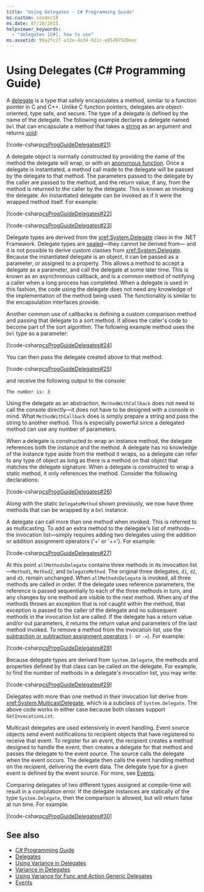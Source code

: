 ```yaml
---
title: "Using Delegates - C# Programming Guide"
ms.custom: seodec18
ms.date: 07/20/2015
helpviewer_keywords: 
  - "delegates [C#], how to use"
ms.assetid: 99a2fc27-a32e-4a34-921c-e65497520eec
---
```

# Using Delegates (C# Programming Guide)
A [delegate](../../language-reference/keywords/delegate.md) is a type that safely encapsulates a method, similar to a function pointer in C and C++. Unlike C function pointers, delegates are object-oriented, type safe, and secure. The type of a delegate is defined by the name of the delegate. The following example declares a delegate named `Del` that can encapsulate a method that takes a [string](../../language-reference/keywords/string.md) as an argument and returns [void](../../language-reference/keywords/void.md):  
  
 [!code-csharp[csProgGuideDelegates#21](~/samples/snippets/csharp/VS_Snippets_VBCSharp/csProgGuideDelegates/CS/Delegates.cs#21)]  
  
 A delegate object is normally constructed by providing the name of the method the delegate will wrap, or with an [anonymous function](../statements-expressions-operators/anonymous-functions.md). Once a delegate is instantiated, a method call made to the delegate will be passed by the delegate to that method. The parameters passed to the delegate by the caller are passed to the method, and the return value, if any, from the method is returned to the caller by the delegate. This is known as invoking the delegate. An instantiated delegate can be invoked as if it were the wrapped method itself. For example:  
  
 [!code-csharp[csProgGuideDelegates#22](~/samples/snippets/csharp/VS_Snippets_VBCSharp/csProgGuideDelegates/CS/Delegates.cs#22)]  
  
 [!code-csharp[csProgGuideDelegates#23](~/samples/snippets/csharp/VS_Snippets_VBCSharp/csProgGuideDelegates/CS/Delegates.cs#23)]  
  
 Delegate types are derived from the <xref:System.Delegate> class in the .NET Framework. Delegate types are [sealed](../../language-reference/keywords/sealed.md)—they cannot be derived from— and it is not possible to derive custom classes from <xref:System.Delegate>. Because the instantiated delegate is an object, it can be passed as a parameter, or assigned to a property. This allows a method to accept a delegate as a parameter, and call the delegate at some later time. This is known as an asynchronous callback, and is a common method of notifying a caller when a long process has completed. When a delegate is used in this fashion, the code using the delegate does not need any knowledge of the implementation of the method being used. The functionality is similar to the encapsulation interfaces provide.  
  
 Another common use of callbacks is defining a custom comparison method and passing that delegate to a sort method. It allows the caller's code to become part of the sort algorithm. The following example method uses the `Del` type as a parameter:  
  
 [!code-csharp[csProgGuideDelegates#24](~/samples/snippets/csharp/VS_Snippets_VBCSharp/csProgGuideDelegates/CS/Delegates.cs#24)]  
  
 You can then pass the delegate created above to that method:  
  
 [!code-csharp[csProgGuideDelegates#25](~/samples/snippets/csharp/VS_Snippets_VBCSharp/csProgGuideDelegates/CS/Delegates.cs#25)]  
  
 and receive the following output to the console:  
  
 `The number is: 3`  
  
 Using the delegate as an abstraction, `MethodWithCallback` does not need to call the console directly—it does not have to be designed with a console in mind. What `MethodWithCallback` does is simply prepare a string and pass the string to another method. This is especially powerful since a delegated method can use any number of parameters.  
  
 When a delegate is constructed to wrap an instance method, the delegate references both the instance and the method. A delegate has no knowledge of the instance type aside from the method it wraps, so a delegate can refer to any type of object as long as there is a method on that object that matches the delegate signature. When a delegate is constructed to wrap a static method, it only references the method. Consider the following declarations:  
  
 [!code-csharp[csProgGuideDelegates#26](~/samples/snippets/csharp/VS_Snippets_VBCSharp/csProgGuideDelegates/CS/Delegates.cs#26)]  
  
 Along with the static `DelegateMethod` shown previously, we now have three methods that can be wrapped by a `Del` instance.  
  
 A delegate can call more than one method when invoked. This is referred to as multicasting. To add an extra method to the delegate's list of methods—the invocation list—simply requires adding two delegates using the addition or addition assignment operators ('+' or '+='). For example:  
  
 [!code-csharp[csProgGuideDelegates#27](~/samples/snippets/csharp/VS_Snippets_VBCSharp/csProgGuideDelegates/CS/Delegates.cs#27)]  
  
 At this point `allMethodsDelegate` contains three methods in its invocation list—`Method1`, `Method2`, and `DelegateMethod`. The original three delegates, `d1`, `d2`, and `d3`, remain unchanged. When `allMethodsDelegate` is invoked, all three methods are called in order. If the delegate uses reference parameters, the reference is passed sequentially to each of the three methods in turn, and any changes by one method are visible to the next method. When any of the methods throws an exception that is not caught within the method, that exception is passed to the caller of the delegate and no subsequent methods in the invocation list are called. If the delegate has a return value and/or out parameters, it returns the return value and parameters of the last method invoked. To remove a method from the invocation list, use the [subtraction or subtraction assignment operators](../../language-reference/operators/subtraction-operator.md) (`-` or `-=`). For example:  
  
 [!code-csharp[csProgGuideDelegates#28](~/samples/snippets/csharp/VS_Snippets_VBCSharp/csProgGuideDelegates/CS/Delegates.cs#28)]  
  
 Because delegate types are derived from `System.Delegate`, the methods and properties defined by that class can be called on the delegate. For example, to find the number of methods in a delegate's invocation list, you may write:  
  
 [!code-csharp[csProgGuideDelegates#29](~/samples/snippets/csharp/VS_Snippets_VBCSharp/csProgGuideDelegates/CS/Delegates.cs#29)]  
  
 Delegates with more than one method in their invocation list derive from <xref:System.MulticastDelegate>, which is a subclass of `System.Delegate`. The above code works in either case because both classes support `GetInvocationList`.  
  
 Multicast delegates are used extensively in event handling. Event source objects send event notifications to recipient objects that have registered to receive that event. To register for an event, the recipient creates a method designed to handle the event, then creates a delegate for that method and passes the delegate to the event source. The source calls the delegate when the event occurs. The delegate then calls the event handling method on the recipient, delivering the event data. The delegate type for a given event is defined by the event source. For more, see [Events](../events/index.md).  
  
 Comparing delegates of two different types assigned at compile-time will result in a compilation error. If the delegate instances are statically of the type `System.Delegate`, then the comparison is allowed, but will return false at run time. For example:  
  
 [!code-csharp[csProgGuideDelegates#30](~/samples/snippets/csharp/VS_Snippets_VBCSharp/csProgGuideDelegates/CS/Delegates.cs#30)]  
  
## See also

- [C# Programming Guide](../index.md)
- [Delegates](./index.md)
- [Using Variance in Delegates](../concepts/covariance-contravariance/using-variance-in-delegates.md)
- [Variance in Delegates](../concepts/covariance-contravariance/variance-in-delegates.md)
- [Using Variance for Func and Action Generic Delegates](../concepts/covariance-contravariance/using-variance-for-func-and-action-generic-delegates.md)
- [Events](../events/index.md)

